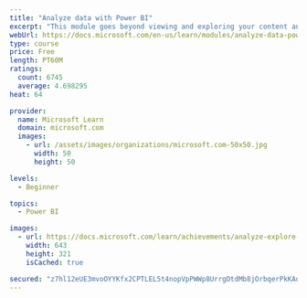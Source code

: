 ```yaml
---
title: "Analyze data with Power BI"
excerpt: "This module goes beyond viewing and exploring your content and explains how to interact with it by working with reports and dashboards to uncover and share new business insights."
webUrl: https://docs.microsoft.com/en-us/learn/modules/analyze-data-power-bi/
type: course
price: Free
length: PT60M
ratings:
  count: 6745
  average: 4.698295
heat: 64

provider:
  name: Microsoft Learn
  domain: microsoft.com
  images:
    - url: /assets/images/organizations/microsoft.com-50x50.jpg
      width: 50
      height: 50

levels:
  - Beginner

topics:
  - Power BI

images:
  - url: https://docs.microsoft.com/learn/achievements/analyze-explore-data-power-bi-social.png
    width: 643
    height: 321
    isCached: true

secured: "z7hl12eUE3mvoOYYKfx2CPTLEL5t4nopVpPWWp8UrrgDtdMb8jOrbqerPkKAd+VefOE81AR2Mz2zM3jKX4BocbsnVMk6ObD7dGNi5Dxs6gcgDQlk0t23e9Ff24hZFZi2V07QufvRjCTWtJbswYesiAs70cGXLm9BLCI+rb66fs2ZksNMGYkUYhtXskNl5Z5IJRUEbrNqY9JEp9hnXVDCC3kG5tDLdyuKynpL7jPGO1SJKReh/SzVZaPytkAeN7WnGdY/yD9oFa5BeNx4OkQEIGyjAuJf64dkGK8K5R/PjEGLN8Hw8pF8jYkoaPl1HHWNV700ylagxpMVdn3K1mF7vMXRF0+xBzsaLWoMmr1pXR5p+//8/Ytry3LCNNR/oJ8bJFZsQyLG+EUs1vxKupmM96YjmETxLVM/k5Dh8T77ecw=;rTme8k7/7r34APbqv5vC4A=="
---
```


